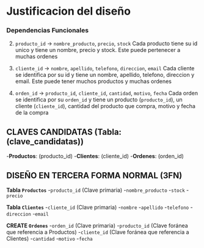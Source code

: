 # Justificacion del diseño

### Dependencias Funcionales

2) `producto_id` -> `nombre_producto`, `precio`, `stock` 
    Cada producto tiene su id unico y tiene un nombre, precio y stock. Este puede pertenecer a muchas ordenes

1) `cliente_id` -> `nombre`, `apellido`, `telefono`, `direccion`, `email`
    Cada cliente se identifica por su id y tiene un nombre, apellido, telefono, direccion y email. Este puede tener muchos productos y muchas ordenes 


3) `orden_id` ->  `producto_id`, `cliente_id`, `cantidad`, `motivo`, `fecha`
    Cada orden se identifica por su `orden_id` y tiene un producto (`producto_id`), un cliente (`cliente_id`), cantidad del producto que compra, motivo y fecha de la compra

## CLAVES CANDIDATAS (Tabla: (clave_candidatas))

-**Productos**: (producto_id)
-**Clientes**: (cliente_id)
-**Ordenes**: (orden_id)

## DISEÑO EN TERCERA FORMA NORMAL (3FN)

**Tabla `Productos`**
-`producto_id` (Clave primaria)
-`nombre_producto`
-`stock`
-`precio`

**Tabla `Clientes`**
-`cliente_id` (Clave primaria)
-`nombre`
-`apellido`
-`telefono`
-`direccion`
-`email`

**CREATE `Ordenes`**
-`orden_id` (Clave primaria)
-`producto_id` (Clave foránea que referencia a Productos)
-`cliente_id` (Clave foránea que referencia a Clientes)
-`cantidad`
-`motivo`
-`fecha`
